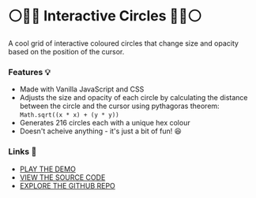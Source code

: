 # ⚪🔴🔵 Interactive Circles 🔵🔴⚪

A cool grid of interactive coloured circles that change size and opacity based on the position of the cursor.

### Features 💡
- Made with Vanilla JavaScript and CSS
- Adjusts the size and opacity of each circle by calculating the distance between the circle and the cursor using pythagoras theorem: `Math.sqrt((x * x) + (y * y))` 
- Generates 216 circles each with a unique hex colour
- Doesn't acheive anything - it's just a bit of fun! 😆

### Links 🔗
- [PLAY THE DEMO](https://js-interactive-grid-of-morphing-balls.rolandjlevy.repl.co/)
- [VIEW THE SOURCE CODE](https://repl.it/@RolandJLevy/js-interactive-grid-of-coloured-circles)
- [EXPLORE THE GITHUB REPO]()